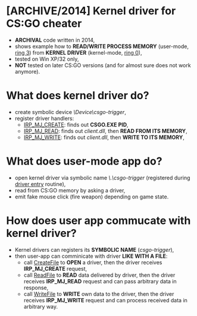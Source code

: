 # [ARCHIVE/2014] Kernel driver for CS:GO cheater
- **ARCHIVAL** code written in 2014,
- shows example how to **READ/WRITE PROCESS MEMORY** (user-mode, [ring 3](https://en.wikipedia.org/wiki/Protection_ring)) from **KERNEL DRIVER** (kernel-mode, [ring 0](https://en.wikipedia.org/wiki/Protection_ring)),
- tested on Win XP/32 only,
- **NOT** tested on later CS:GO versions (and for almost sure does not work anymore).

# What does kernel driver do?

  - create symbolic device *\\Device\\csgo-trigger*,
  - register driver handlers:
    - [IRP_MJ_CREATE](https://docs.microsoft.com/en-us/windows-hardware/drivers/kernel/irp-mj-create): finds out **CSGO.EXE PID**,
    - [IRP_MJ_READ](https://docs.microsoft.com/pl-pl/windows-hardware/drivers/kernel/irp-mj-read): finds out *client.dll*, then **READ FROM ITS MEMORY**,
    - [IRP_MJ_WRITE](https://docs.microsoft.com/pl-pl/windows-hardware/drivers/kernel/irp-mj-write): finds out *client.dll*, then **WRITE TO ITS MEMORY**,
  

# What does user-mode app do?

  - open kernel driver via symbolic name *\\.\csgo-trigger* (registered during [driver entry](https://docs.microsoft.com/en-us/windows-hardware/drivers/kernel/writing-a-driverentry-routine) routine),
  - read from CS:GO memory by asking a driver, 
  - emit fake mouse click (fire weapon) depending on game state.
  
# How does user app commucate with kernel driver?

  - Kernel drivers can registers its **SYMBOLIC NAME** (*csgo-trigger*),
  - then user-app can comminicate with driver **LIKE WITH A FILE**:
    - call [CreateFile](https://docs.microsoft.com/en-us/windows/win32/api/fileapi/nf-fileapi-createfilea) to **OPEN** a driver, then the driver receives **IRP_MJ_CREATE** request,
    - call [ReadFile](https://docs.microsoft.com/en-us/windows/win32/api/fileapi/nf-fileapi-readfile) to **READ** data delivered by driver, then the driver receives **IRP_MJ_READ** request and can pass arbitrary data in response,
    - call [WriteFile](https://docs.microsoft.com/en-us/windows/win32/api/fileapi/nf-fileapi-writefile) to **WRITE** own data to the driver, then the driver receives **IRP_MJ_WRITE** request and can process received data in arbitrary way.

